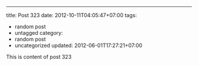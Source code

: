 ---
title: Post 323
date: 2012-10-11T04:05:47+07:00
tags:
  - random post
  - untagged
category:
  - random post
  - uncategorized
updated: 2012-06-01T17:27:21+07:00

This is content of post 323